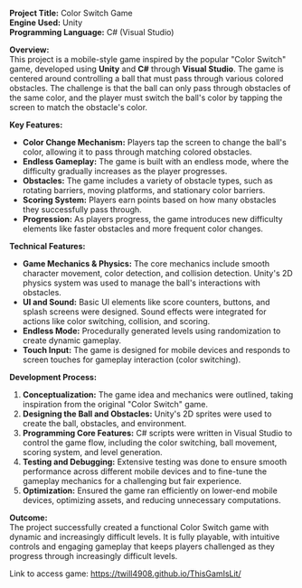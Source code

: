 **Project Title:** Color Switch Game  
**Engine Used:** Unity  
**Programming Language:** C# (Visual Studio)

**Overview:**  
This project is a mobile-style game inspired by the popular "Color Switch" game, developed using **Unity** and **C#** through **Visual Studio**. The game is centered around controlling a ball that must pass through various colored obstacles. The challenge is that the ball can only pass through obstacles of the same color, and the player must switch the ball's color by tapping the screen to match the obstacle's color.

**Key Features:**
- **Color Change Mechanism:** Players tap the screen to change the ball's color, allowing it to pass through matching colored obstacles.
- **Endless Gameplay:** The game is built with an endless mode, where the difficulty gradually increases as the player progresses.
- **Obstacles:** The game includes a variety of obstacle types, such as rotating barriers, moving platforms, and stationary color barriers.
- **Scoring System:** Players earn points based on how many obstacles they successfully pass through.
- **Progression:** As players progress, the game introduces new difficulty elements like faster obstacles and more frequent color changes.

**Technical Features:**
- **Game Mechanics & Physics:** The core mechanics include smooth character movement, color detection, and collision detection. Unity's 2D physics system was used to manage the ball's interactions with obstacles.
- **UI and Sound:** Basic UI elements like score counters, buttons, and splash screens were designed. Sound effects were integrated for actions like color switching, collision, and scoring.
- **Endless Mode:** Procedurally generated levels using randomization to create dynamic gameplay.
- **Touch Input:** The game is designed for mobile devices and responds to screen touches for gameplay interaction (color switching).

**Development Process:**
1. **Conceptualization:** The game idea and mechanics were outlined, taking inspiration from the original "Color Switch" game.
2. **Designing the Ball and Obstacles:** Unity's 2D sprites were used to create the ball, obstacles, and environment.
3. **Programming Core Features:** C# scripts were written in Visual Studio to control the game flow, including the color switching, ball movement, scoring system, and level generation.
4. **Testing and Debugging:** Extensive testing was done to ensure smooth performance across different mobile devices and to fine-tune the gameplay mechanics for a challenging but fair experience.
5. **Optimization:** Ensured the game ran efficiently on lower-end mobile devices, optimizing assets, and reducing unnecessary computations.

**Outcome:**  
The project successfully created a functional Color Switch game with dynamic and increasingly difficult levels. It is fully playable, with intuitive controls and engaging gameplay that keeps players challenged as they progress through increasingly difficult levels.

Link to access game: https://twill4908.github.io/ThisGamIsLit/
